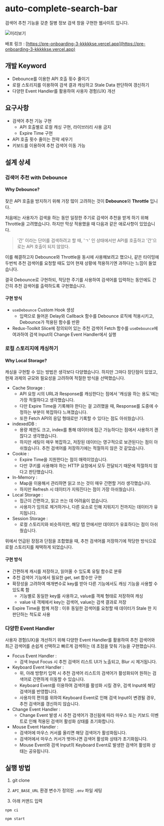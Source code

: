 # auto-complete-search-bar

검색어 추천 기능을 갖춘 질병 정보 검색 창을 구현한 웹사이트 입니다.

![미리보기](https://github.com/kkkkkSE/react-github-issue-dashboard/assets/95907436/467c7e47-9b43-4267-960d-984d0b32cf4b)

배포 링크 : [https://pre-onboarding-3-kkkkkse.vercel.app](https://pre-onboarding-3-kkkkkse.vercel.app)

## 개발 Keyword

- Debounce를 이용한 API 호출 횟수 줄이기
- 로컬 스토리지를 이용하여 검색 결과 캐싱하고 Stale Data 판단하여 갱신하기
- 다양한 Event Handler를 활용하여 사용자 경험(UX) 개선

## 요구사항

- 검색어 추천 기능 구현
  - API 호출별로 로컬 캐싱 구현, 라이브러리 사용 금지
  - Expire Time 구현
- API 호출 횟수 줄이는 전략 세우기
- 키보드를 이용하여 추천 검색어 이동 가능

## 설계 상세

### 검색어 추천 with Debounce

#### Why Debounce?

잦은 API 호출을 방지하기 위해 가장 많이 고려하는 것이 **Debounce**와 **Throttle** 입니다.

처음에는 사용자가 검색을 하는 동안 일정한 주기로 검색어 추천을 받게 하기 위해 Throttle을 고려했습니다. 하지만 막상 적용했을 때 다음과 같은 애로사항이 있었습니다.

> '간' 이라는 단어를 검색하려고 할 때, 'ㄱ' 인 상태에서만 API를 호출하고 '간'으로는 API 호출이 되지 않았다.

이를 해결하고자 Debounce와 Throttle을 동시에 사용해보려고 했으나, 같은 타이밍에 두번씩 추천 검색어를 요청할 때도 있어 현재 상황에 적용하기엔 과하다는 느낌이 들었습니다.

결국 Debounce로 구현하되, 적당한 주기를 사용하여 검색어를 입력하는 동안에도 간간히 추천 검색어를 출력하도록 구현했습니다.

#### 구현 방식

- `useDebounce` Custom Hook 생성
  - 입력으로 들어온 Delay와 Callback 함수를 Debounce 로직에 적용시키고, Debounce가 적용된 함수를 반환
- Redux-Toolkit Slice에 정의되어 있는 추천 검색어 Fetch 함수를 `useDebounce`에 여과하여 검색 Input의 Change Event Handler에서 실행

### 로컬 스토리지에 캐싱하기

#### Why Local Storage?

캐싱을 구현할 수 있는 방법은 생각보다 다양했습니다. 하지만 그마다 장단점이 있었고, 현재 과제의 규모와 필요성을 고려하여 적절한 방식을 선택했습니다.

- Cache Storage : 
  - API 요청 시의 URL과 Response를 캐싱한다는 점에서 '캐싱을 하는 용도'에는 가장 적절하다고 생각했습니다.
  - 다만 Expire Time을 기록해야 한다는 걸 고려했을 때, Response를 도중에 수정하는 부분이 복잡하다 느껴졌습니다.
  - 또한 Fetch API의 응답 형태로만 기록할 수 있다는 점도 아쉬웠습니다.
- indexedDB :
  - 용량 제한도 크고, index를 통해 데이터에 접근 가능하다는 점에서 사용하기 괜찮다고 생각했습니다.
  - 하지만 세팅이 매우 복잡하고, 저장된 데이터는 영구적으로 보관된다는 점이 아쉬웠습니다. 추천 검색어를 저장하기에는 적절하지 않은 것 같았습니다.
- Cookie :
  - Expire Time을 지원한다는 점이 매력이었습니다.
  - 다만 쿠키를 사용해야 하는 HTTP 요청에서 모두 전달되기 때문에 적절하지 않다고 판단했습니다.
- In-Memory :
  - Map을 이용해서 관리하면 읽고 쓰는 것이 매우 간편할 거라 생각했습니다.
  - 하지만 Refresh 시 데이터가 지워진다는 점이 가장 아쉬웠습니다.
- Local Storage :
  - 접근이 간편하고, 읽고 쓰는 데 어려움이 없습니다.
  - 사용자가 임의로 제거하거나, 다른 요소로 인해 지워지기 전까지는 데이터가 유지됩니다.
- Session Storage :
  - 로컬 스토리지와 비슷하지만, 해당 탭 안에서만 데이터가 유효하다는 점이 아쉬웠습니다.

위에서 언급된 장점과 단점을 조합했을 때, 추천 검색어를 저장하기에 적당한 방식으로 로컬 스토리지를 채택하게 되었습니다.

#### 구현 방식

- 간편하게 캐시를 저장하고, 읽어올 수 있도록 유틸 함수로 분류
- 추천 검색어 기능에서 필요한 get, set 함수만 구현
- 확장성을 고려하여 매개변수로 key를 받아 다른 기능에서도 캐싱 기능을 사용할 수 있도록 함
  - 기능별로 동일한 key를 사용하고, value를 객체 형태로 저장하여 캐싱
  - value 내 객체에서 key는 검색어, value는 검색 결과로 저장
- Expire Time을 함께 저장 : 이후 동일한 검색어를 요청할 때 데이터가 Stale 한 지 판단하는 척도로 사용

### 다양한 Event Handler

사용자 경험(UX)을 개선하기 위해 다양한 Event Handler를 활용하여 추천 검색어와 최근 검색어를 손쉽게 선택하고 빠르게 검색하는 데 초점을 맞춰 기능을 구현했습니다.

- Focus Event Handler :
  - 검색 Input Focus 시 추천 검색어 리스트 UI가 노출되고, Blur 시 제거됩니다.  
- Keyboard Event Handler :
  - 위, 아래 방향키 입력 시 추천 검색어 리스트의 검색어가 활성화되어 원하는 검색어로 간편하게 이동할 수 있습니다.
  - Keyboard Event를 이용하여 검색어를 활성화 시킬 경우, 검색 Input에 해당 검색어를 반영합니다.
  - 사용자의 편의를 위하여 Keyboard Event로 인해 검색 Input이 변경될 경우, 추천 검색어를 갱신하지 않습니다.
- Change Event Handler :
  - Change Event 발생 시 추천 검색어가 갱신됨에 따라 마우스 또는 키보드 이벤트로 인해 적용된 검색어 활성화 상태를 초기화합니다.
- Mouse Event Handler :
  - 검색어에 마우스 커서를 올리면 해당 검색어가 활성화됩니다.
  - 검색어에서 마우스 커서가 벗어나면 검색어 활성화 상태가 초기화됩니다.
  - Mouse Event와 검색 Input의 Keyboard Event로 발생한 검색어 활성화 상태는 공유됩니다.

## 실행 방법

1. git clone

2. `API_BASE_URL` 환경 변수가 정의된 `.env` 파일 세팅

3. 아래 커맨드 입력

```
npm ci

npm start
```
